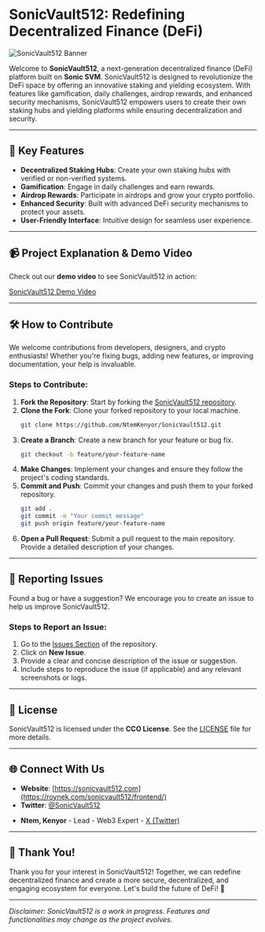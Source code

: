 # SonicVault512: Redefining Decentralized Finance (DeFi)

![SonicVault512 Banner](https://roynek.com/sonicvault512/frontend/src/logo.webp)

Welcome to **SonicVault512**, a next-generation decentralized finance (DeFi) platform built on **Sonic SVM**. SonicVault512 is designed to revolutionize the DeFi space by offering an innovative staking and yielding ecosystem. With features like gamification, daily challenges, airdrop rewards, and enhanced security mechanisms, SonicVault512 empowers users to create their own staking hubs and yielding platforms while ensuring decentralization and security.

---

## 🚀 Key Features

- **Decentralized Staking Hubs**: Create your own staking hubs with verified or non-verified systems.
- **Gamification**: Engage in daily challenges and earn rewards.
- **Airdrop Rewards**: Participate in airdrops and grow your crypto portfolio.
- **Enhanced Security**: Built with advanced DeFi security mechanisms to protect your assets.
- **User-Friendly Interface**: Intuitive design for seamless user experience.

---

## 📹 Project Explanation & Demo Video

Check out our **demo video** to see SonicVault512 in action:

<!-- [![SonicVault512 Demo Video](https://via.placeholder.com/800x450)](https://www.youtube.com/watch?v=your-video-id) -->

[SonicVault512 Demo Video](https://youtu.be/UFbbG8RngD0)


---

## 🛠️ How to Contribute

We welcome contributions from developers, designers, and crypto enthusiasts! Whether you're fixing bugs, adding new features, or improving documentation, your help is invaluable.

### Steps to Contribute:
1. **Fork the Repository**: Start by forking the [SonicVault512 repository](https://github.com/NtemKenyor/SonicVault512).
2. **Clone the Fork**: Clone your forked repository to your local machine.
   ```bash
   git clone https://github.com/NtemKenyor/SonicVault512.git
   ```
3. **Create a Branch**: Create a new branch for your feature or bug fix.
   ```bash
   git checkout -b feature/your-feature-name
   ```
4. **Make Changes**: Implement your changes and ensure they follow the project's coding standards.
5. **Commit and Push**: Commit your changes and push them to your forked repository.
   ```bash
   git add .
   git commit -m "Your commit message"
   git push origin feature/your-feature-name
   ```
6. **Open a Pull Request**: Submit a pull request to the main repository. Provide a detailed description of your changes.

---

## 🐛 Reporting Issues

Found a bug or have a suggestion? We encourage you to create an issue to help us improve SonicVault512.

### Steps to Report an Issue:
1. Go to the [Issues Section](https://github.com/NtemKenyor/SonicVault512/issues) of the repository.
2. Click on **New Issue**.
3. Provide a clear and concise description of the issue or suggestion.
4. Include steps to reproduce the issue (if applicable) and any relevant screenshots or logs.

---

## 📜 License

SonicVault512 is licensed under the **CCO License**. See the [LICENSE](LICENSE) file for more details.

---

## 🌐 Connect With Us

- **Website**: [https://sonicvault512.com](https://roynek.com/sonicvault512/frontend/)
- **Twitter**: [@SonicVault512](https://twitter.com/SonicVault512)
<!-- - **Discord**: [Join our Discord](https://discord.gg/your-invite-link)
- **Email**: support@sonicvault512.com -->
- **Ntem, Kenyor** - Lead - Web3 Expert - [X (Twitter)](https://x.com/NKenyor)

---

## 🙏 Thank You!

Thank you for your interest in SonicVault512! Together, we can redefine decentralized finance and create a more secure, decentralized, and engaging ecosystem for everyone. Let's build the future of DeFi! 🚀

---

*Disclaimer: SonicVault512 is a work in progress. Features and functionalities may change as the project evolves.*